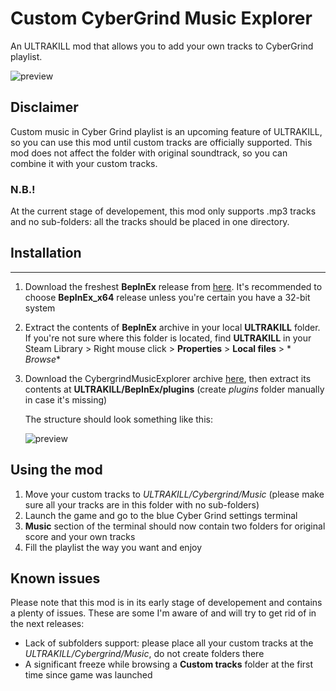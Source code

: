# Custom CyberGrind Music Explorer

An ULTRAKILL mod that allows you to add your own tracks to CyberGrind playlist.

![preview](https://github.com/Flazhik/CybergrindMusicExplorer/assets/2077991/713130e5-5e08-4095-9801-0ec360e08b0d)

## Disclaimer

Custom music in Cyber Grind playlist is an upcoming feature of ULTRAKILL, so you can use this mod until custom tracks
are officially supported.
This mod does not affect the folder with original soundtrack, so you can combine it with your custom tracks.

### **N.B.!**

At the current stage of developement, this mod only supports .mp3 tracks and no sub-folders: all the tracks should be
placed in one directory.

## Installation

_______________________________________________________________________________________________________________________________________

1. Download the freshest **BepInEx** release from [here](https://github.com/BepInEx/BepInEx/releases/tag/v5.4.21). It's
   recommended to choose **BepInEx_x64** release unless you're certain you have a 32-bit system

2. Extract the contents of **BepInEx** archive in your local **ULTRAKILL** folder. If you're not sure where this folder
   is located, find **ULTRAKILL** in your Steam Library > Right mouse click > **Properties** > **Local files** > *
   *Browse**
3. Download the CybergrindMusicExplorer
   archive [here](https://github.com/Flazhik/CybergrindMusicExplorer/releases/download/v1.0.0/CybergrindMusicExplorer.v1.0.0.zip), then
   extract its contents at **ULTRAKILL/BepInEx/plugins** (create *plugins* folder manually in case it's missing)
   
   The structure should look something like this:
   
   ![preview](https://github.com/Flazhik/CybergrindMusicExplorer/assets/2077991/d78e768e-e4a1-400c-aa6c-c134702dd65b)

## Using the mod

1. Move your custom tracks to *ULTRAKILL/Cybergrind/Music* (please make sure all your tracks are in this folder with no
   sub-folders)
2. Launch the game and go to the blue Cyber Grind settings terminal
3. **Music** section of the terminal should now contain two folders for original score and your own tracks
4. Fill the playlist the way you want and enjoy

## Known issues

Please note that this mod is in its early stage of developement and contains a plenty of issues. These are some I'm
aware of and will try to get rid of in the next releases:

- Lack of subfolders support: please place all your custom tracks at the *ULTRAKILL/Cybergrind/Music*, do not create
  folders there
- A significant freeze while browsing a **Custom tracks** folder at the first time since game was launched
